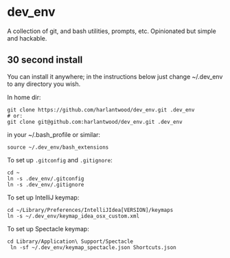 # dev_env

A collection of git, and bash utilities, prompts, etc. Opinionated but simple and hackable.

## 30 second install

You can install it anywhere; in the instructions below just change ~/.dev_env to any directory you wish.

In home dir:

    git clone https://github.com/harlantwood/dev_env.git .dev_env
    # or:
    git clone git@github.com:harlantwood/dev_env.git .dev_env

in your ~/.bash_profile or similar:

    source ~/.dev_env/bash_extensions

To set up `.gitconfig` and `.gitignore`:

    cd ~
    ln -s .dev_env/.gitconfig
    ln -s .dev_env/.gitignore

To set up IntelliJ keymap:

    cd ~/Library/Preferences/IntelliJIdea[VERSION]/keymaps
    ln -s ~/.dev_env/keymap_idea_osx_custom.xml

To set up Spectacle keymap:

    cd Library/Application\ Support/Spectacle
     ln -sf ~/.dev_env/keymap_spectacle.json Shortcuts.json
